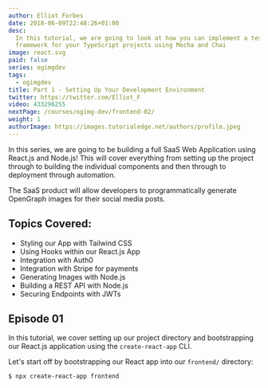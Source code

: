 ```yaml
---
author: Elliot Forbes
date: 2018-06-09T22:48:26+01:00
desc:
  In this tutorial, we are going to look at how you can implement a testing
  framework for your TypeScript projects using Mocha and Chai
image: react.svg
paid: false
series: ogimgdev
tags:
  - ogimgdev
title: Part 1 - Setting Up Your Development Environment
twitter: https://twitter.com/Elliot_F
video: 433296255
nextPage: /courses/ogimg-dev/frontend-02/
weight: 1
authorImage: https://images.tutorialedge.net/authors/profile.jpeg
---
```


In this series, we are going to be building a full SaaS Web Application using React.js and Node.js! This will cover everything from setting up the project through to building the individual components and then through to deployment through automation. 

The SaaS product will allow developers to programmatically generate OpenGraph images for their social media posts.

## Topics Covered:

* Styling our App with Tailwind CSS
* Using Hooks within our React.js App
* Integration with Auth0
* Integration with Stripe for payments
* Generating Images with Node.js
* Building a REST API with Node.js
* Securing Endpoints with JWTs

## Episode 01

In this tutorial, we cover setting up our project directory and bootstrapping our React.js application using the `create-react-app` CLI.

Let's start off by bootstrapping our React app into our `frontend/` directory:

```bash
$ npx create-react-app frontend
```
